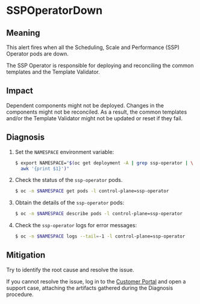 # SSPOperatorDown
<!-- Edited by apinnick, Nov. 2022-->

## Meaning

This alert fires when all the Scheduling, Scale and Performance (SSP) Operator
pods are down.

The SSP Operator is responsible for deploying and reconciling the common
templates and the Template Validator.

## Impact

Dependent components might not be deployed. Changes in the components might
not be reconciled. As a result, the common templates and/or the Template
Validator might not be updated or reset if they fail.

## Diagnosis

1. Set the `NAMESPACE` environment variable:

   ```bash
   $ export NAMESPACE="$(oc get deployment -A | grep ssp-operator | \
     awk '{print $1}')"
   ```

2. Check the status of the `ssp-operator` pods.

   ```bash
   $ oc -n $NAMESPACE get pods -l control-plane=ssp-operator
   ```

3. Obtain the details of the `ssp-operator` pods:

   ```bash
   $ oc -n $NAMESPACE describe pods -l control-plane=ssp-operator
   ```

4. Check the `ssp-operator` logs for error messages:

   ```bash
   $ oc -n $NAMESPACE logs --tail=-1 -l control-plane=ssp-operator
   ```

## Mitigation

Try to identify the root cause and resolve the issue.

If you cannot resolve the issue, log in to the
[Customer Portal](https://access.redhat.com) and open a support case,
attaching the artifacts gathered during the Diagnosis procedure.
